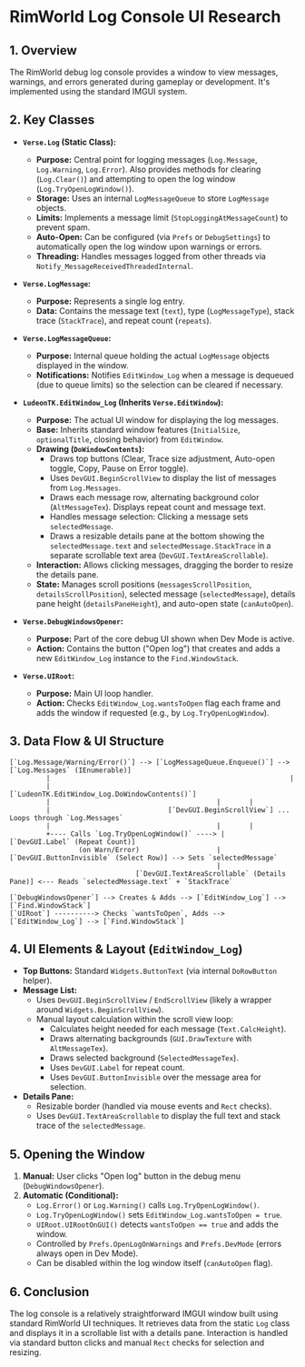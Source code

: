 # RimWorld Log Console UI Research

## 1. Overview

The RimWorld debug log console provides a window to view messages, warnings, and errors generated during gameplay or development. It's implemented using the standard IMGUI system.

## 2. Key Classes

*   **`Verse.Log` (Static Class):**
    *   **Purpose:** Central point for logging messages (`Log.Message`, `Log.Warning`, `Log.Error`). Also provides methods for clearing (`Log.Clear()`) and attempting to open the log window (`Log.TryOpenLogWindow()`).
    *   **Storage:** Uses an internal `LogMessageQueue` to store `LogMessage` objects.
    *   **Limits:** Implements a message limit (`StopLoggingAtMessageCount`) to prevent spam.
    *   **Auto-Open:** Can be configured (via `Prefs` or `DebugSettings`) to automatically open the log window upon warnings or errors.
    *   **Threading:** Handles messages logged from other threads via `Notify_MessageReceivedThreadedInternal`.

*   **`Verse.LogMessage`:**
    *   **Purpose:** Represents a single log entry.
    *   **Data:** Contains the message text (`text`), type (`LogMessageType`), stack trace (`StackTrace`), and repeat count (`repeats`).

*   **`Verse.LogMessageQueue`:**
    *   **Purpose:** Internal queue holding the actual `LogMessage` objects displayed in the window.
    *   **Notifications:** Notifies `EditWindow_Log` when a message is dequeued (due to queue limits) so the selection can be cleared if necessary.

*   **`LudeonTK.EditWindow_Log` (Inherits `Verse.EditWindow`):**
    *   **Purpose:** The actual UI window for displaying the log messages.
    *   **Base:** Inherits standard window features (`InitialSize`, `optionalTitle`, closing behavior) from `EditWindow`.
    *   **Drawing (`DoWindowContents`):**
        *   Draws top buttons (Clear, Trace size adjustment, Auto-open toggle, Copy, Pause on Error toggle).
        *   Uses `DevGUI.BeginScrollView` to display the list of messages from `Log.Messages`.
        *   Draws each message row, alternating background color (`AltMessageTex`). Displays repeat count and message text.
        *   Handles message selection: Clicking a message sets `selectedMessage`.
        *   Draws a resizable details pane at the bottom showing the `selectedMessage.text` and `selectedMessage.StackTrace` in a separate scrollable text area (`DevGUI.TextAreaScrollable`).
    *   **Interaction:** Allows clicking messages, dragging the border to resize the details pane.
    *   **State:** Manages scroll positions (`messagesScrollPosition`, `detailsScrollPosition`), selected message (`selectedMessage`), details pane height (`detailsPaneHeight`), and auto-open state (`canAutoOpen`).

*   **`Verse.DebugWindowsOpener`:**
    *   **Purpose:** Part of the core debug UI shown when Dev Mode is active.
    *   **Action:** Contains the button ("Open log") that creates and adds a new `EditWindow_Log` instance to the `Find.WindowStack`.

*   **`Verse.UIRoot`:**
    *   **Purpose:** Main UI loop handler.
    *   **Action:** Checks `EditWindow_Log.wantsToOpen` flag each frame and adds the window if requested (e.g., by `Log.TryOpenLogWindow`).

## 3. Data Flow & UI Structure

```ASCII
[`Log.Message/Warning/Error()`] --> [`LogMessageQueue.Enqueue()`] --> [`Log.Messages` (IEnumerable)]
         |                                                           |
         |                               [`LudeonTK.EditWindow_Log.DoWindowContents()`]
         |                                         |       |
         |                             [`DevGUI.BeginScrollView`] ... Loops through `Log.Messages`
         |                                         |       |
         +---- Calls `Log.TryOpenLogWindow()` ----> |     [`DevGUI.Label` (Repeat Count)]
                 (on Warn/Error)                   |     [`DevGUI.ButtonInvisible` (Select Row)] --> Sets `selectedMessage`
                                                   |
                               [`DevGUI.TextAreaScrollable` (Details Pane)] <--- Reads `selectedMessage.text` + `StackTrace`

[`DebugWindowsOpener`] --> Creates & Adds --> [`EditWindow_Log`] --> [`Find.WindowStack`]
[`UIRoot`] ----------> Checks `wantsToOpen`, Adds --> [`EditWindow_Log`] --> [`Find.WindowStack`]
```

## 4. UI Elements & Layout (`EditWindow_Log`)

*   **Top Buttons:** Standard `Widgets.ButtonText` (via internal `DoRowButton` helper).
*   **Message List:**
    *   Uses `DevGUI.BeginScrollView` / `EndScrollView` (likely a wrapper around `Widgets.BeginScrollView`).
    *   Manual layout calculation within the scroll view loop:
        *   Calculates height needed for each message (`Text.CalcHeight`).
        *   Draws alternating backgrounds (`GUI.DrawTexture` with `AltMessageTex`).
        *   Draws selected background (`SelectedMessageTex`).
        *   Uses `DevGUI.Label` for repeat count.
        *   Uses `DevGUI.ButtonInvisible` over the message area for selection.
*   **Details Pane:**
    *   Resizable border (handled via mouse events and `Rect` checks).
    *   Uses `DevGUI.TextAreaScrollable` to display the full text and stack trace of the `selectedMessage`.

## 5. Opening the Window

1.  **Manual:** User clicks "Open log" button in the debug menu (`DebugWindowsOpener`).
2.  **Automatic (Conditional):**
    *   `Log.Error()` or `Log.Warning()` calls `Log.TryOpenLogWindow()`.
    *   `Log.TryOpenLogWindow()` sets `EditWindow_Log.wantsToOpen = true`.
    *   `UIRoot.UIRootOnGUI()` detects `wantsToOpen == true` and adds the window.
    *   Controlled by `Prefs.OpenLogOnWarnings` and `Prefs.DevMode` (errors always open in Dev Mode).
    *   Can be disabled within the log window itself (`canAutoOpen` flag).

## 6. Conclusion

The log console is a relatively straightforward IMGUI window built using standard RimWorld UI techniques. It retrieves data from the static `Log` class and displays it in a scrollable list with a details pane. Interaction is handled via standard button clicks and manual `Rect` checks for selection and resizing. 
